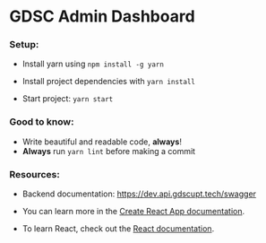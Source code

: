 # GDSC Admin Dashboard

### Setup:

* Install yarn using `npm install -g yarn`

* Install project dependencies with `yarn install`

* Start project: `yarn start`

### Good to know:

* Write beautiful and readable code, **always**!
* **Always** run `yarn lint` before making a commit

### Resources:

* Backend documentation: https://dev.api.gdscupt.tech/swagger

* You can learn more in
  the [Create React App documentation](https://facebook.github.io/create-react-app/docs/getting-started).

* To learn React, check out the [React documentation](https://reactjs.org/).
